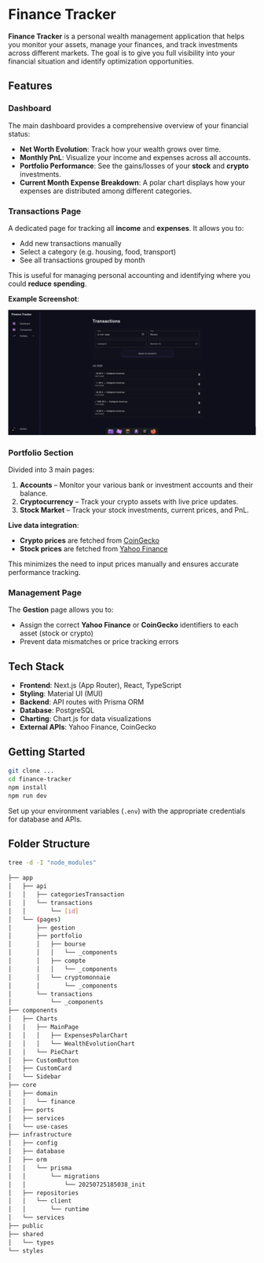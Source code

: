 # Finance Tracker

**Finance Tracker** is a personal wealth management application that helps you monitor your assets, manage your finances, and track investments across different markets. The goal is to give you full visibility into your financial situation and identify optimization opportunities.

## Features

### Dashboard

The main dashboard provides a comprehensive overview of your financial status:

* **Net Worth Evolution**: Track how your wealth grows over time.
* **Monthly PnL**: Visualize your income and expenses across all accounts.
* **Portfolio Performance**: See the gains/losses of your **stock** and **crypto** investments.
* **Current Month Expense Breakdown**: A polar chart displays how your expenses are distributed among different categories.

### Transactions Page

A dedicated page for tracking all **income** and **expenses**. It allows you to:

* Add new transactions manually
* Select a category (e.g. housing, food, transport)
* See all transactions grouped by month

This is useful for managing personal accounting and identifying where you could **reduce spending**.

**Example Screenshot**:

![Transactions Page](./public/overview_transactions_page.png)

### Portfolio Section

Divided into 3 main pages:

1. **Accounts** – Monitor your various bank or investment accounts and their balance.
2. **Cryptocurrency** – Track your crypto assets with live price updates.
3. **Stock Market** – Track your stock investments, current prices, and PnL.

**Live data integration**:

* **Crypto prices** are fetched from [CoinGecko](https://www.coingecko.com/)
* **Stock prices** are fetched from [Yahoo Finance](https://finance.yahoo.com/)

This minimizes the need to input prices manually and ensures accurate performance tracking.

### Management Page

The **Gestion** page allows you to:

* Assign the correct **Yahoo Finance** or **CoinGecko** identifiers to each asset (stock or crypto)
* Prevent data mismatches or price tracking errors

## Tech Stack

* **Frontend**: Next.js (App Router), React, TypeScript
* **Styling**: Material UI (MUI)
* **Backend**: API routes with Prisma ORM
* **Database**: PostgreSQL
* **Charting**: Chart.js for data visualizations
* **External APIs**: Yahoo Finance, CoinGecko

## Getting Started

```bash
git clone ...
cd finance-tracker
npm install
npm run dev
```

Set up your environment variables (`.env`) with the appropriate credentials for database and APIs.

## Folder Structure

```bash
tree -d -I "node_modules"
```

```bash
├── app
│   ├── api
│   │   ├── categoriesTransaction
│   │   └── transactions
│   │       └── [id]
│   └── (pages)
│       ├── gestion
│       ├── portfolio
│       │   ├── bourse
│       │   │   └── _components
│       │   ├── compte
│       │   │   └── _components
│       │   └── cryptomonnaie
│       │       └── _components
│       └── transactions
│           └── _components
├── components
│   ├── Charts
│   │   ├── MainPage
│   │   │   ├── ExpensesPolarChart
│   │   │   └── WealthEvolutionChart
│   │   └── PieChart
│   ├── CustomButton
│   ├── CustomCard
│   └── Sidebar
├── core
│   ├── domain
│   │   └── finance
│   ├── ports
│   ├── services
│   └── use-cases
├── infrastructure
│   ├── config
│   ├── database
│   ├── orm
│   │   └── prisma
│   │       └── migrations
│   │           └── 20250725185038_init
│   ├── repositories
│   │   └── client
│   │       └── runtime
│   └── services
├── public
├── shared
│   └── types
└── styles
```
